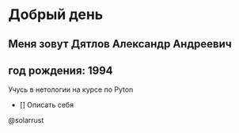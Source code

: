 # Добрый день
## Меня зовут Дятлов Александр Андреевич
## год рождения: 1994
Учусь в нетологии на курсе по Pyton
- [] Описать себя

@solarrust
